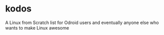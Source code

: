 kodos
=====

A Linux from Scratch list for Odroid users and eventually anyone else who wants to make Linux awesome
